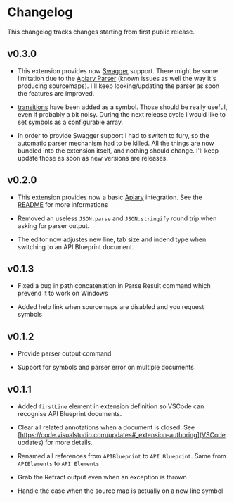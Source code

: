 # Changelog

This changelog tracks changes starting from first public release.

## v0.3.0

- This extension provides now [Swagger](https://swagger.io) support. There might be some limitation due to the [Apiary Parser]() (known issues as well the way it's producing sourcemaps). I'll keep looking/updating the parser as soon the features are improved.

- [transitions]() have been added as a symbol. Those should be really useful, even if probably a bit noisy. During the next release cycle I would like to set symbols as a configurable array.

- In order to provide Swagger support I had to switch to fury, so the automatic parser mechanism had to be killed. All the things are now bundled into the extension itself, and nothing should change. I'll keep update those as soon as new versions are releases.


## v0.2.0

- This extension provides now a basic [Apiary](https://apiary.io) integration. See the [README](./client/README.md) for more informations

- Removed an useless `JSON.parse` and `JSON.stringify` round trip when asking for parser output.

- The editor now adjustes new line, tab size and indend type when switching to an API Blueprint document.

## v0.1.3

- Fixed a bug in path concatenation in Parse Result command which prevend it to work on Windows

- Added help link when sourcemaps are disabled and you request symbols

## v0.1.2

- Provide parser output command

- Support for symbols and parser error on multiple documents

## v0.1.1

- Added `firstLine` element in extension definition so VSCode can recognise API Blueprint documents.

- Clear all related annotations when a document is closed. See [https://code.visualstudio.com/updates#_extension-authoring](VSCode updates) for more details.

- Renamed all references from `APIBlueprint` to `API Blueprint`. Same from `APIElements` to `API Elements`

- Grab the Refract output even when an exception is thrown

- Handle the case when the source map is actually on a new line symbol
